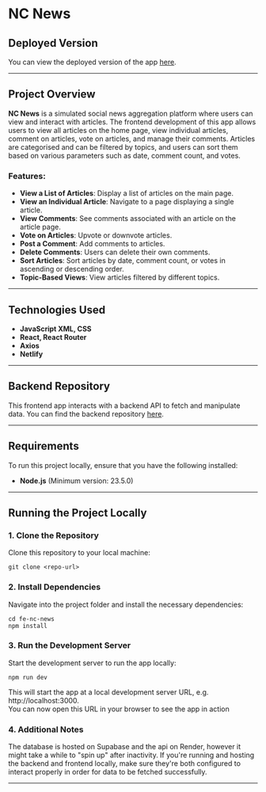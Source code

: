 # NC News

## Deployed Version

You can view the deployed version of the app [here](https://nc-news-cc.netlify.app/).

---

## Project Overview

**NC News** is a simulated social news aggregation platform where users can view and interact with articles. The frontend development of this app allows users to view all articles on the home page, view individual articles, comment on articles, vote on articles, and manage their comments. Articles are categorised and can be filtered by topics, and users can sort them based on various parameters such as date, comment count, and votes.

### Features:

- **View a List of Articles**: Display a list of articles on the main page.
- **View an Individual Article**: Navigate to a page displaying a single article.
- **View Comments**: See comments associated with an article on the article page.
- **Vote on Articles**: Upvote or downvote articles.
- **Post a Comment**: Add comments to articles.
- **Delete Comments**: Users can delete their own comments.
- **Sort Articles**: Sort articles by date, comment count, or votes in ascending or descending order.
- **Topic-Based Views**: View articles filtered by different topics.

---

## Technologies Used

- **JavaScript XML, CSS**
- **React, React Router**
- **Axios**
- **Netlify**

---

## Backend Repository

This frontend app interacts with a backend API to fetch and manipulate data. You can find the backend repository [here](https://github.com/CCronje96/back-end-nc-news).

---

## Requirements

To run this project locally, ensure that you have the following installed:

- **Node.js** (Minimum version: 23.5.0)

---

## Running the Project Locally

### 1. Clone the Repository

Clone this repository to your local machine:

```
git clone <repo-url>
```

### 2. Install Dependencies

Navigate into the project folder and install the necessary dependencies:

```
cd fe-nc-news
npm install
```

### 3. Run the Development Server

Start the development server to run the app locally:

```
npm run dev
```

This will start the app at a local development server URL, e.g. http://localhost:3000.  
You can now open this URL in your browser to see the app in action

### 4. Additional Notes

The database is hosted on Supabase and the api on Render, however it might take a while to "spin up" after inactivity. If you're running and hosting the backend and frontend locally, make sure they're both configured to interact properly in order for data to be fetched successfully.

---

